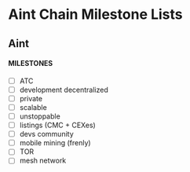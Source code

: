 # Aint Chain Milestone Lists

## Aint

#### MILESTONES

- [ ] ATC
- [ ] development decentralized
- [ ] private
- [ ] scalable
- [ ] unstoppable
- [ ] listings (CMC + CEXes)
- [ ] devs community
- [ ] mobile mining (frenly)
- [ ] TOR
- [ ] mesh network
